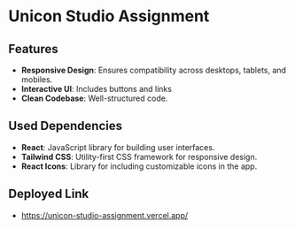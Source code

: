 # Unicon Studio Assignment

## Features
- **Responsive Design**: Ensures compatibility across desktops, tablets, and mobiles.
- **Interactive UI**: Includes buttons and links
- **Clean Codebase**: Well-structured code.

## Used Dependencies
- **React**: JavaScript library for building user interfaces.
- **Tailwind CSS**: Utility-first CSS framework for responsive design.
- **React Icons**: Library for including customizable icons in the app.

## Deployed Link
- https://unicon-studio-assignment.vercel.app/
